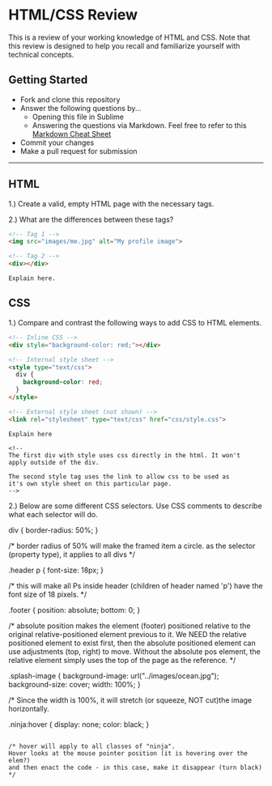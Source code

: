 # HTML/CSS Review

This is a review of your working knowledge of HTML and CSS. Note that this review is designed to help you recall and familiarize yourself with technical concepts.

## Getting Started

* Fork and clone this repository
* Answer the following questions by...
  * Opening this file in Sublime
  * Answering the questions via Markdown. Feel free to refer to this [Markdown Cheat Sheet](https://github.com/adam-p/markdown-here/wiki/Markdown-Cheatsheet)
* Commit your changes
* Make a pull request for submission

---

## HTML

1.) Create a valid, empty HTML page with the necessary tags.
<!--

<!DOCTYPE>
<html>
<head></head>
<body></body>
</html>

-->

2.) What are the differences between these tags?

```html
<!-- Tag 1 -->
<img src="images/me.jpg" alt="My profile image">

<!-- Tag 2 -->
<div></div>
```

```
Explain here.
```
<!-- 
Image (or the alternate of the image) puts those items on the page. 
An empty div just puts a space between the items before and after
(vertical space) that can hold other stuff. Img can only hold images. 

-->

## CSS

1.) Compare and contrast the following ways to add CSS to HTML elements.

```html
<!-- Inline CSS -->
<div style="background-color: red;"></div>

<!-- Internal style sheet -->
<style type="text/css">
  div {
    background-color: red;
  }
</style>

<!-- External style sheet (not shown) -->
<link rel="stylesheet" type="text/css" href="css/style.css">
```

```
Explain here

<!--
The first div with style uses css directly in the html. It won't
apply outside of the div. 

The second style tag uses the link to allow css to be used as 
it's own style sheet on this particular page. 
-->

```

2.) Below are some different CSS selectors. Use CSS comments to describe what each selector will do.


div {
  border-radius: 50%;
}

/* border radius of 50% will make the framed item a circle.
as the selector (property type), it applies to all divs */



.header p {
  font-size: 18px;
}

/* this will make all Ps inside header (children of header named 'p')
have the font size of 18 pixels.   */



.footer {
  position: absolute;
  bottom: 0;
}

/* absolute position makes the element (footer) positioned relative to 
the original relative-positioned element previous to it. 
We NEED the relative positioned element to exist first, then
the absolute positioned element can use adjustments (top, right)
to move. 
Without the absolute pos element, the relative element simply 
uses the top of the page as the reference. 
*/



.splash-image {
  background-image: url("../images/ocean.jpg");
  background-size: cover;
  width: 100%;
}

/*  Since the width is 100%, it will
stretch (or squeeze, NOT cut)the image horizontally. 



.ninja:hover {
  display: none;
  color: black;
}
```

/* hover will apply to all classes of "ninja". 
Hover looks at the mouse pointer position (it is hovering over the elem?)
and then enact the code - in this case, make it disappear (turn black)
*/